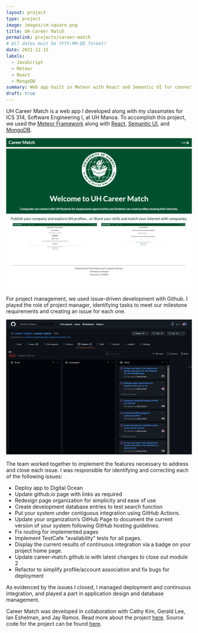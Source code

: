 ```yaml
---
layout: project
type: project
image: images/cm-square.png
title: UH Career Match
permalink: projects/career-match
# All dates must be YYYY-MM-DD format!
date: 2021-12-15
labels:
  - JavaScript
  - Meteor
  - React
  - MongoDB
summary: Web app built in Meteor with React and Semantic UI for connecting companies with UH students via skill and location matching.
draft: true
---
```


UH Career Match is a web app I developed along with my classmates for ICS 314, Software Engineering I, at UH Manoa. To accomplish this project, we used the [Meteor Framework](https://www.meteor.com) along with [React](https://reactjs.org), [Semantic UI](https://semantic-ui.com), and [MongoDB](https://www.mongodb.com).

<img src="../images/cm-landing.png" width="700">

For project management, we used issue-driven development with Github. I played the role of project manager, identifying tasks to meet our milestone requirements and creating an issue for each one.

<img src="../images/cm-project-management.png" width="700">

The team worked together to implement the features necessary to address and close each issue. I was responsible for identifying and correcting each of the following issues:
- Deploy app to Digital Ocean
- Update github.io page with links as required
- Redesign page organization for simplicity and ease of use
- Create development database entries to test search function
- Put your system under contiguous integration using GitHub Actions.
- Update your organization’s GitHub Page to document the current version of your system following GitHub hosting guidelines.
- Fix routing for implemented pages
- Implement TestCafe “availability” tests for all pages.
- Display the current results of continuous integration via a badge on your project home page.
- Update career-match.github.io with latest changes to close out module 2
- Refactor to simplify profile/account association and fix bugs for deployment

As evidenced by the issues I closed, I managed deployment and continuous integration, and played a part in application design and database management.

Career Match was developed in collaboration with Cathy Kim, Gerald Lee, Ian Eshelman, and Jay Ramos. Read more about the project [here](https://career-match.github.io). Source code for the project can be found [here](https://github.com/career-match).
